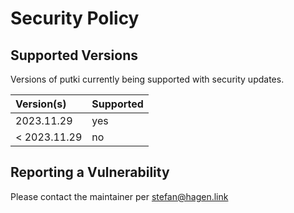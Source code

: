 # Security Policy

## Supported Versions

Versions of putki currently being supported with security updates.

| Version(s)   | Supported |
|:-------------|:----------|
| 2023.11.29   | yes       |
| < 2023.11.29 | no        |

## Reporting a Vulnerability

Please contact the maintainer per stefan@hagen.link
